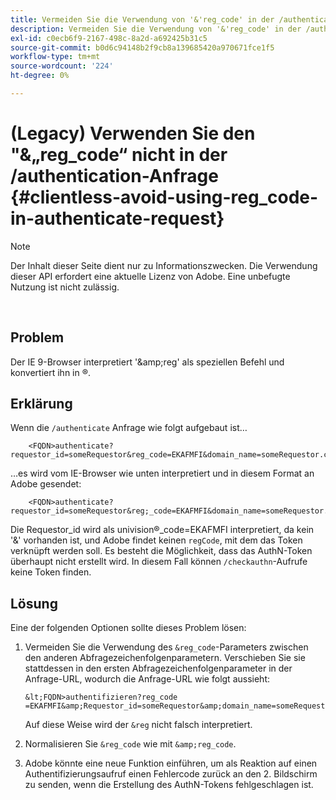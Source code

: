 ```yaml
---
title: Vermeiden Sie die Verwendung von '&'reg_code' in der /authentication-Anfrage
description: Vermeiden Sie die Verwendung von '&'reg_code' in der /authentication-Anfrage
exl-id: c0ecb6f9-2167-498c-8a2d-a692425b31c5
source-git-commit: b0d6c94148b2f9cb8a139685420a970671fce1f5
workflow-type: tm+mt
source-wordcount: '224'
ht-degree: 0%

---
```


# (Legacy) Verwenden Sie den &quot;&amp;„reg_code“ nicht in der /authentication-Anfrage {#clientless-avoid-using-reg_code-in-authenticate-request}

>[!NOTE]
>
>Der Inhalt dieser Seite dient nur zu Informationszwecken. Die Verwendung dieser API erfordert eine aktuelle Lizenz von Adobe. Eine unbefugte Nutzung ist nicht zulässig.

</br>



## Problem

Der IE 9-Browser interpretiert &#39;\&amp;reg&#39; als speziellen Befehl und konvertiert ihn in ®.

## Erklärung

Wenn die `/authenticate` Anfrage wie folgt aufgebaut ist…


```
    <FQDN>authenticate? requestor_id=someRequestor&reg_code=EKAFMFI&domain_name=someRequestor.com&noflash=true&mso_id=someMvpd&redirect_url=someRequestor.redirect.url.html
```


…es wird vom IE-Browser wie unten interpretiert und in diesem Format an Adobe gesendet:


```
    <FQDN>authenticate?requestor_id=someRequestor&reg;_code=EKAFMFI&domain_name=someRequestor.com&noflash=true&mso_id=someMvpd&redirect_url=someRequestor.redirect.url.html
```


Die Requestor\_id wird als univision®\_code=EKAFMFI interpretiert, da kein &#39;&amp;&#39; vorhanden ist, und Adobe findet keinen `regCode`, mit dem das Token verknüpft werden soll.  Es besteht die Möglichkeit, dass das AuthN-Token überhaupt nicht erstellt wird. In diesem Fall können `/checkauthn`-Aufrufe keine Token finden.



## Lösung

Eine der folgenden Optionen sollte dieses Problem lösen:

1. Vermeiden Sie die Verwendung des `&reg_code`-Parameters zwischen den anderen Abfragezeichenfolgenparametern.  Verschieben Sie sie stattdessen in den ersten Abfragezeichenfolgenparameter in der Anfrage-URL, wodurch die Anfrage-URL wie folgt aussieht:


       &lt;FQDN>authentifizieren?reg_code =EKAFMFI&amp;Requestor_id=someRequestor&amp;domain_name=someRequestor.com&amp;noflash=true&amp;mso_id=someMvpd&amp;redirect_url=someRequestor.redirect.url.html
   

   Auf diese Weise wird der `&reg` nicht falsch interpretiert.

1. Normalisieren Sie `&reg_code` wie mit `&amp;reg_code`.

1. Adobe könnte eine neue Funktion einführen, um als Reaktion auf einen Authentifizierungsaufruf einen Fehlercode zurück an den 2. Bildschirm zu senden, wenn die Erstellung des AuthN-Tokens fehlgeschlagen ist.
